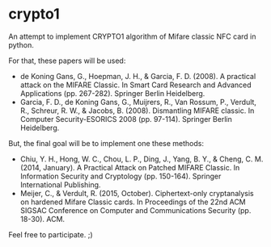 # crypto1

An attempt to implement CRYPTO1 algorithm of Mifare classic NFC card in python.

For that, these papers will be used:
* de Koning Gans, G., Hoepman, J. H., & Garcia, F. D. (2008). A practical attack on the MIFARE Classic. In Smart Card Research and Advanced Applications (pp. 267-282). Springer Berlin Heidelberg.
* Garcia, F. D., de Koning Gans, G., Muijrers, R., Van Rossum, P., Verdult, R., Schreur, R. W., & Jacobs, B. (2008). Dismantling MIFARE classic. In Computer Security-ESORICS 2008 (pp. 97-114). Springer Berlin Heidelberg.

But, the final goal will be to implement one these methods:
* Chiu, Y. H., Hong, W. C., Chou, L. P., Ding, J., Yang, B. Y., & Cheng, C. M. (2014, January). A Practical Attack on Patched MIFARE Classic. In Information Security and Cryptology (pp. 150-164). Springer International Publishing.
* Meijer, C., & Verdult, R. (2015, October). Ciphertext-only cryptanalysis on hardened Mifare Classic cards. In Proceedings of the 22nd ACM SIGSAC Conference on Computer and Communications Security (pp. 18-30). ACM.


Feel free to participate. ;)